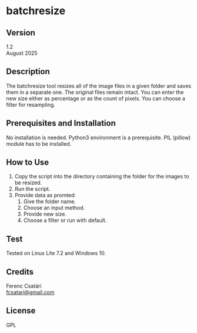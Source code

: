 # batchresize
## Version
1.2\
August 2025
## Description
The batchresize tool resizes all of the image files in a given folder and saves them in a separate one. The original files remain intact.
You can enter the new size either as percentage or as the count of pixels.
You can choose a filter for resampling.
## Prerequisites and Installation
No installation is needed. Python3 environment is a prerequisite. PIL (pillow) module has to be installed.
## How to Use
1. Copy the script into the directory containing the folder for the images to be resized.
2. Run the script.
3. Provide data as promted:
	1. Give the folder name.
	2. Choose an input method.
	3. Provide new size.
	4. Choose a filter or run with default.
## Test
Tested on Linux Lite 7.2 and Windows 10.
## Credits
Ferenc Csatári\
fcsatari@gmail.com
## License
GPL

